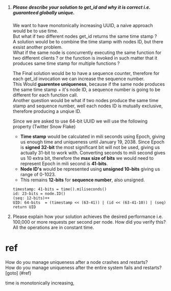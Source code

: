 1. ##### Please describe your solution to get_id and why it is correct i.e. guaranteed globally unique.
    
    We want to have monotonically increasing UUID, a naive approach would be to use time.  
    But what if two different nodes get_id returns the same time stamp ?   
    A solution would be to combine the time stamp with nodes ID, but there exsist another problem.  
    What if the same node is concurrently executing the same function for two different clients ? or the function is invoked in such matter that it produces same time stamp for multiple functions ?  

    The Final solution would be to have a sequence counter, therefore for each get_id invocation we can increase the sequence number.  
    This Would **guarentee uniqueness**, because if the same node produces the same time stamp + it's node ID, a sequence number is going to be different for each function call.  
    Another question would be what if two nodes produce the same time stamp and sequence number, well each nodes ID is mutually exclusive, therefore producing a unqiue ID. 

    Since we are asked to use 64-bit UUID we will use the following property (Twitter Snow Flake)

    * **Time stamp** would be calculated in mili seconds using Epoch, giving us enough time and uniqueness until January 19, 2038. Since Epoch is **signed 32-bit** the most significant bit will not be used, giving us actually 31-bit to work with. Converting seconds to mili second gives us 10 extra bit, therefore the **max size of bits** we would need to represent Epoch in mili second is **41-bits**.  
    * **Node ID's** would be represented using **unsigned 10-bits** giving us range of 0-1023. 
    * This remains **12-bits** for **sequence number**, also unsigned.

    ```  
    timestamp: 41-bits = time().miliseconds()
    id: 23-bits = node.ID()
    (seq: 12-bits)++
    UID: 64-bits  = (timestamp << (63-41)) | (id << (63-41-10)) | (seq)
    return UID
    ```
2. Please explain how your solution achieves the desired performance i.e. 100,000 or more requests per second per node.  How did you verify this?   
All the operations are in constant time.
# ref
How do you manage uniqueness after a node crashes and restarts?  
How do you manage uniqueness after the entire system fails and restarts?  
[goto] (#ref)

time is monotonically increasing, 
